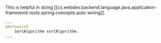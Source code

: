 
This is helpful in doing [[cs.webdev.backend.language.java.application-framework.tools.spring.concepts.auto-wiring]].

```java
...
@Autowired
    SortAlgorithm sortAlgorithm;
...
```
